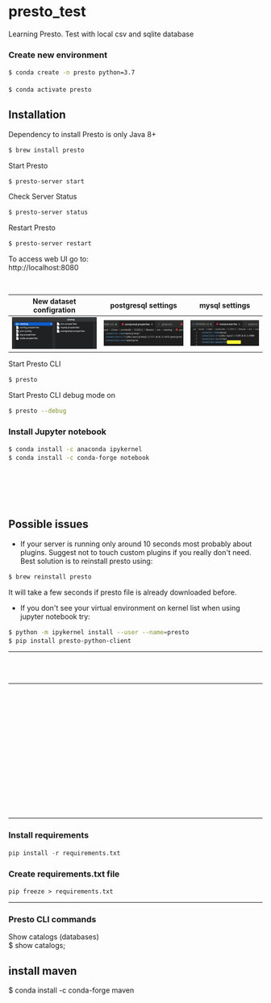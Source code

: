 # presto_test
Learning Presto. Test with local csv and sqlite database



### Create new environment
```sh
$ conda create -n presto python=3.7 

$ conda activate presto
```

## Installation  

Dependency to install Presto is only Java 8+
```sh
$ brew install presto
```
Start Presto
```sh
$ presto-server start
```
Check Server Status
```sh
$ presto-server status
```
Restart Presto 
```sh
$ presto-server restart
```
To access web UI go to:  
http://localhost:8080

<br/>

New dataset configration        |  postgresql settings     |  mysql settings 
:-------------------------:|:-------------------------:|:-------------------------:
![](./images/catalog.png)  |  ![](./images/postgresql.png) | ![](./images/mysql.png) |



Start Presto CLI
```sh
$ presto
```
Start Presto CLI debug mode on
```sh
$ presto --debug
```



### Install Jupyter notebook
```sh
$ conda install -c anaconda ipykernel
$ conda install -c conda-forge notebook
```

<br/><br/><br/><br/>

## Possible issues
* If your server is running only around 10 seconds most probably about plugins. Suggest not to touch custom plugins if you really don't need. Best solution is to reinstall presto using:
```sh
$ brew reinstall presto
```
It will take a few seconds if presto file is already downloaded before.

* If you don't see your virtual environment on kernel list when using jupyter notebook try:
```sh
$ python -m ipykernel install --user --name=presto
$ pip install presto-python-client
```
______________


<br/><br/>





______________




<br/><br/><br/><br/><br/><br/><br/><br/><br/><br/><br/><br/><br/><br/>




______________

### Install requirements
```Python
pip install -r requirements.txt
```

### Create requirements.txt file
```
pip freeze > requirements.txt
```
______________


### Presto CLI commands
 Show catalogs (databases)  
 $ show catalogs;


## install maven

$ conda install -c conda-forge maven

